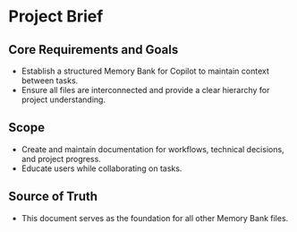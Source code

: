 # Project Brief

## Core Requirements and Goals
- Establish a structured Memory Bank for Copilot to maintain context between tasks.
- Ensure all files are interconnected and provide a clear hierarchy for project understanding.

## Scope
- Create and maintain documentation for workflows, technical decisions, and project progress.
- Educate users while collaborating on tasks.

## Source of Truth
- This document serves as the foundation for all other Memory Bank files.
